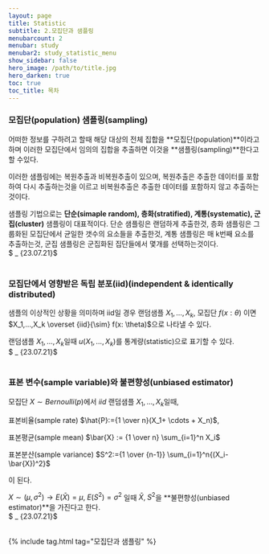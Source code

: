 ```yaml
---
layout: page
title: Statistic
subtitle: 2.모집단과 샘플링
menubarcount: 2
menubar: study
menubar2: study_statistic_menu
show_sidebar: false
hero_image: /path/to/title.jpg
hero_darken: true
toc: true
toc_title: 목차
---
```


### **모집단(population) 샘플링(sampling)**

어떠한 정보를 구하려고 할때 해당 대상의 전체 집합을 **모집단(population)**이라고 하며 이러한 모집단에서 임의의 집합을 추출하면 이것을 **샘플링(sampling)**한다고 할 수있다.

이러한 샘플링에는 복원추출과 비복원추출이 있으며, 복원추출은 추출한 데이터를 포함하여 다시 추출하는것을 이르고 비복원추출은 추출한 데이터를 포함하지 않고 추출하는것이다.

샘플링 기법으로는 **단순(simaple random), 층화(stratified), 계통(systematic), 군집(cluster)** 샘플링이 대표적이다. 단순 샘플링은 랜덤하게 추출한것, 층화 샘플링은 그룹화된 모집단에서 균일한 갯수의 요소들을 추출한것, 계통 샘플링은 매 k번째 요소를 추출하는것, 군집 샘플링은 군집화된 집단들에서 몇개를 선택하는것이다.  
$ _ {23.07.21}$<br/><br/>

### **모집단에서 영향받은 독립 분포(iid)(independent & identically distributed)**

샘플의 이상적인 상황을 의미하며 iid일 경우 랜덤샘플 $X_1,…,X_k$, 모집단 $f(x: \theta)$ 이면 $X_1,…,X_k \overset {iid}{\sim} f(x: \theta)$으로 나타낼 수 있다.

랜덤샘플 $X_1,…,X_k$일때 $u(X_1,…,X_k)$를 통계량(statistic)으로 표기할 수 있다.  
$ _ {23.07.21}$<br/><br/>

### **표본 변수(sample variable)와 불편향성(unbiased estimator)**

모집단 $X \sim Bernoulli(p)$에서 $iid$ 랜덤샘플 $X_1,…,X_k$일때,

표본비율(sample rate) $\hat{P}:={1 \over n}(X_1+ \cdots + X_n)$,

표본평균(sample mean) $\bar{X} := {1 \over n} \sum_{i=1}^n X_i$

표본분산(sample variance) $S^2:={1 \over {n-1}} \sum_{i=1}^n{(X_i-\bar{X})^2}$

이 된다.

$X \sim (\mu , \sigma ^2) \rightarrow E(\bar{X})=\mu , \; E(S^2)=\sigma ^2$ 일때 $\bar{X}, \; S^2$을 **불편향성(unbiased estimator)**을 가진다고 한다.  
$ _ {23.07.21}$<br/><br/>

{% include tag.html tag="모집단과 샘플링" %}